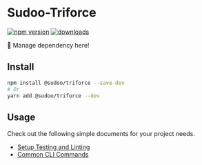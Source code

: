 # Sudoo-Triforce

[![npm version](https://badge.fury.io/js/%40sudoo%2Ftriforce.svg)](https://www.npmjs.com/package/@sudoo/triforce)
[![downloads](https://img.shields.io/npm/dm/@sudoo/triforce.svg)](https://www.npmjs.com/package/@sudoo/triforce)

:triangular_ruler: Manage dependency here!

## Install

```sh
npm install @sudoo/triforce --save-dev
# Or
yarn add @sudoo/triforce --dev
```

## Usage

Check out the following simple documents for your project needs.

- [Setup Testing and Linting](/docs/setup.md)
- [Common CLI Commands](/docs/command.md)
